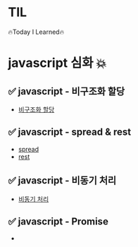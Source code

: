 # TIL
 🔥Today I Learned🔥

# javascript 심화 💥

## ✅ javascript - 비구조화 할당 
 - <a href="https://velog.io/@hongduhyeon/javascript-%EB%B9%84%EA%B5%AC%EC%A1%B0%ED%99%94-%ED%95%A0%EB%8B%B9-%EA%B5%AC%EC%A1%B0-%EB%B6%84%ED%95%B4">비구조화 할당</a>
## ✅ javascript - spread & rest
 - <a href="https://velog.io/@hongduhyeon/javascript-spread">spread</a>
 - <a href="https://velog.io/@hongduhyeon/javascript-rest">rest</a>
## ✅ javascript - 비동기 처리
 - <a href ="https://velog.io/@hongduhyeon/javascript-%EB%B9%84%EB%8F%99%EA%B8%B0-%EC%B2%98%EB%A6%AC">비동기 처리</a>
## ✅ javascript - Promise
 - <a href="https://velog.io/@hongduhyeon/javascript-Promise"></a>
